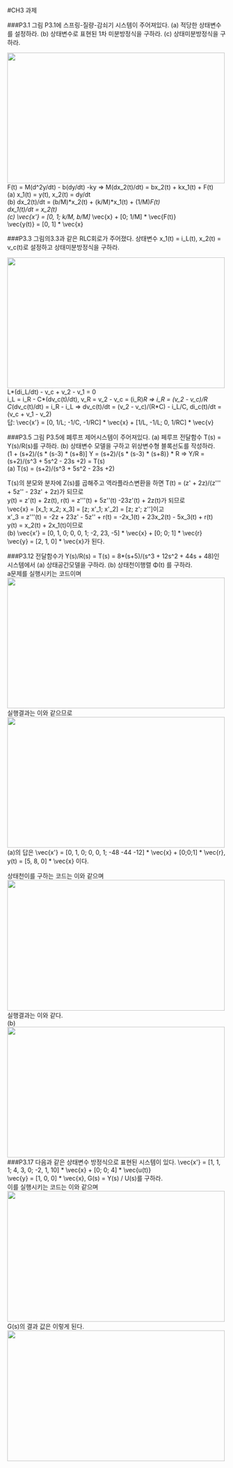 #CH3 과제

###P3.1 그림 P3.1에 스프링-질량-감쇠기 시스템이 주어져있다. (a) 적당한 상태변수를 설정하라. (b) 상태변수로 표현된 1차 미분방정식을 구하라. (c) 상태미분방정식을 구하라.  

<img align="left" width="500" height="300" src="https://postfiles.pstatic.net/MjAyNTEwMTJfOTIg/MDAxNzYwMjUyNzc5NTI0.t4mTuSZDcyGpxDQ3vZ4tSYqhK5dorLBNuvKi_hckmDcg.zOaT9f5_fDyIBzJ1unn0unuxpaXyyLGfGKa8wk1gI1Ag.PNG/image.png?type=w773"><br>  
  
  
F(t) = M(d^2y/dt) - b(dy/dt) -ky => M(dx_2(t)/dt) = bx_2(t) + kx_1(t) + F(t)  
(a) x_1(t) = y(t), x_2(t) = dy/dt  
(b) dx_2(t)/dt = (b/M)*x_2(t) + (k/M)*x_1(t) + (1/M)*F(t)  
    dx_1(t)/dt = x_2(t)  
(c) \vec{x'} = [0, 1; k/M, b/M]* \vec{x} + [0; 1/M] * \vec{F(t)}  
  \vec{y(t)} = [0, 1] * \vec{x}<br>

  
###P3.3 그림의3.3과 같은 RLC회로가 주어졌다. 상태변수 x_1(t) = i_L(t), x_2(t) = v_c(t)로 설정하고 상태미분방정식을 구하라.  
  
<img align="left" width="500" height="300" src="https://postfiles.pstatic.net/MjAyNTEwMTJfMTEz/MDAxNzYwMjUyNzk1MTMy.oJHbmt2fa_RWt6dsUj7Ehs84Kcb9sKcz624U41unUuQg.yb3GOzzYnzexJeHYb87YRGNyylWkWNMb0MgE3QHnDtIg.PNG/image.png?type=w773"><br>
  
L*(di_L/dt) - v_c + v_2 - v_1 = 0  
i_L = i_R - C*(dv_c(t)/dt), v_R = v_2 - v_c = (i_R)*R => i_R = (v_2 - v_c)/R  
C*(dv_c(t)/dt) = i_R - i_L => dv_c(t)/dt = (v_2 - v_c)/(R*C) - i_L/C, di_c(t)/dt = (v_c + v_1 - v_2)  
답: \vec{x'} = [0, 1/L; -1/C, -1/RC] * \vec{x} + [1/L, -1/L; 0, 1/RC] * \vec{v}<br>  
  
###P3.5 그림 P3.5에 폐루프 제어시스템이 주어져있다. (a) 페루프 전달함수 T(s) = Y(s)/R(s)를 구하라. (b) 상태변수 모델을 구하고 위상변수형 블록선도를 작성하라.  
(1 + (s+2)/{s * (s-3) * (s+8)] Y = (s+2)/{s * (s-3) * (s+8)} * R => Y/R = (s+2)/(s^3 + 5s^2 - 23s +2) = T(s)  
(a) T(s) = (s+2)/(s^3 + 5s^2 - 23s +2)  

T(s)의 분모와 분자에 Z(s)를 곱해주고 역라플라스변환을 하면 T(t) = (z' + 2z)/(z''' + 5z'' - 23z' + 2z)가 되므로  
y(t) = z'(t) + 2z(t), r(t) = z'''(t) + 5z''(t) -23z'(t) + 2z(t)가 되므로  
\vec{x} = [x_1; x_2; x_3] = [z; x'_1; x'_2] = [z; z'; z'']이고  
x'_3 = z'''(t) = -2z + 23z' - 5z'' + r(t) = -2x_1(t) + 23x_2(t) - 5x_3(t) + r(t)  
y(t) = x_2(t) + 2x_1(t)이므로  
(b) \vec{x'} = [0, 1, 0; 0, 0, 1; -2, 23, -5] * \vec{x} + [0; 0; 1] * \vec{r}  
\vec{y} = [2, 1, 0] * \vec{x}가 된다.<br>  

  
###P3.12 전달함수가 Y(s)/R(s) = T(s) = 8*(s+5)/(s^3 + 12s^2 + 44s + 48)인 시스템에서 (a) 상태공간모델을 구하라. (b) 상태천이행렬 Φ(t) 를 구하라.  
a문제를 실행시키는 코드이며  
<img align="left" width="500" height="300" src="https://postfiles.pstatic.net/MjAyNTEwMTJfMTQy/MDAxNzYwMjU2MDkwODgy.QVKePq8rz_L_Bfk-bms9dSCX6fL4cLg-fyoSVeVWFAkg.K_hywO-1MP_RgeC7y38qFARp6zwXbxBDPZcAo9_r3mEg.PNG/image.png?type=w773">  
  
실행결과는 이와 같으므로  
<img align="left" width="500" height="300" src="https://postfiles.pstatic.net/MjAyNTEwMTJfMjg1/MDAxNzYwMjU2MTE1OTY2.xKb8QpP5iPYjEV2gfae1ZNfTN1UE8fAXEvWtnJ8N8Akg.iOfZri-WaDufO91MuUDmKlY65i02EN1ywy5ccFl0fbsg.PNG/image.png?type=w773">  
(a)의 답은 \vec{x'} = [0, 1, 0; 0, 0, 1; -48 -44 -12] * \vec{x} + [0;0;1] * \vec{r},  
y(t) = [5, 8, 0] * \vec{x} 이다.  
  
상태천이를 구하는 코드는 이와 같으며  
<img align="left" width="500" height="300" src="https://postfiles.pstatic.net/MjAyNTEwMTJfMTIg/MDAxNzYwMjU2NjExOTI0.rmFARDLyojk0M7ui0M3uV-Ef8N3Nje0CISC7bMraPj8g.LKko2TIdeCeDQI-0LP0H5oyHxTTyU1XI_0Ah-fcQsR8g.PNG/image.png?type=w773">  
  
실행결과는 이와 같다.  
(b) <img align="left" width="500" height="300" src="https://postfiles.pstatic.net/MjAyNTEwMTJfMjg0/MDAxNzYwMjU2NjQ1Mzky.dC1RzvZvoH_2AtGw0T4lkf49refs135ik3J4T-t-yecg.2QzrJE_DsIaWe6VUtYlraIOIBhpN2RbQPPlFKpetxo8g.PNG/image.png?type=w773">  
  
###P3.17 다음과 같은 상태변수 방정식으로 표현된 시스템이 있다.  \vec{x'} = [1, 1, 1; 4, 3, 0; -2, 1, 10] * \vec{x} + [0; 0; 4] * \vec{u(t)}  
\vec{y} = [1, 0, 0] * \vec{x}, G(s) = Y(s) / U(s)를 구하라.  
이를 실행시키는 코드는 이와 같으며  
<img align="left" width="500" height="300" src="https://postfiles.pstatic.net/MjAyNTEwMTJfMTY4/MDAxNzYwMjU3MDI5NDUz.qgL_koPzS0uKBfIt9bKYjuW9ADr3RkbgGCVwdvaip9wg.ET3alscUPJaDvSfXoXK6zbbiGbnnFrXSLEtvFvum_rYg.PNG/image.png?type=w773">  

G(s)의 결과 값은 이렇게 된다.  
<img align="left" width="500" height="300" src="https://postfiles.pstatic.net/MjAyNTEwMTJfMTgg/MDAxNzYwMjU3MDQ2NzYz.khnw7bQP89p_nkTymCjVGwqYzsoco4dxhMix_J5tKyQg.io3nx5J443Z47nadsq7LICX4tD7S29H0juMAM2QXGJ4g.PNG/image.png?type=w773"> 
